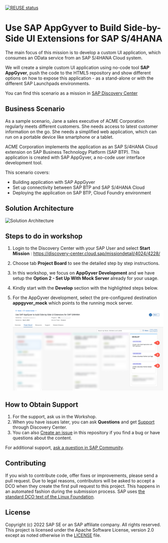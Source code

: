 [![REUSE status](https://api.reuse.software/badge/github.com/SAP-samples/btp-s4hana-nocode-extension)](https://api.reuse.software/info/github.com/SAP-samples/btp-s4hana-nocode-extension)
# Use SAP AppGyver to Build Side-by-Side UI Extensions for SAP S/4HANA

The main focus of this mission is to develop a custom UI application, which consumes an OData service from an SAP S/4HANA Cloud system.

We will create a simple custom UI application using no-code tool **SAP AppGyver**, push the code to the HTML5 repository and show different options on how to expose this application - as a stand-alone or with the different SAP Launchpads environments.

You can find this scenario as a mission in [SAP Discovery Center](https://discovery-center.cloud.sap/missiondetail/4024/4228/)

## Business Scenario

As a sample scenario, Jane a sales executive of ACME Corporation regularly meets different customers. She needs access to latest customer information on the go. She needs a simplified web application, which can run on a portable device like smartphone or a tablet.

ACME Corporation implements the application as an SAP S/4HANA Cloud extension on SAP Business Technology Platform (SAP BTP). This application is created with SAP AppGyver, a no-code user interface development tool.

This scenario covers:

* Building application with SAP AppGyver
* Set up connectivity between SAP BTP and SAP S/4HANA Cloud
* Deploying the application on SAP BTP, Cloud Foundry environment

## Solution Architecture

 ![Solution Architecture](./discover/images/ScenarioArchitecture.png)

## Steps to do in workshop
1. Login to the Discovery Center with your SAP User and select **Start Mission** : https://discovery-center.cloud.sap/missiondetail/4024/4228/
2. Choose tab **Project Board** to see the detailed step by step instructions.
3. In this workshop, we focus on **AppGyver Development** and we have setup the **Option 2 - Set Up With Mock Server** already for your usage.
4. Kindly start with the **Develop** section with the highlighted steps below.   
5. For the AppGyver development, select the pre-configured destination **appgyver_mock** which points to the running mock server.

   ![Workshop Cards](./WorkshopDCCards.png)


## How to Obtain Support
1. For the support, ask us in the Workshop.
2. When you have issues later, you can ask **Questions** and get [Support](https://discovery-center.cloud.sap/missiondetail/4024/4228/?tab=support) through Discovery Center.
3. You can also [Create an issue](https://github.com/SAP-samples/btp-s4hana-nocode-extension/issues) in this repository if you find a bug or have questions about the content.

For additional support, [ask a question in SAP Community](https://answers.sap.com/questions/ask.html).

## Contributing

If you wish to contribute code, offer fixes or improvements, please send a pull request. Due to legal reasons, contributors will be asked to accept a DCO when they create the first pull request to this project. This happens in an automated fashion during the submission process. SAP uses [the standard DCO text of the Linux Foundation](https://developercertificate.org/).

## License

Copyright (c) 2022 SAP SE or an SAP affiliate company. All rights reserved. This project is licensed under the Apache Software License, version 2.0 except as noted otherwise in the [LICENSE](LICENSE) file.
